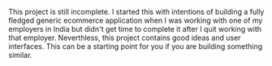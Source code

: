 This project is still incomplete. I started this with intentions of building a fully fledged generic ecommerce application when I was working with one of my employers in India but didn't get time to complete it after I quit working with that employer.
Neverthless, this project contains good ideas and user interfaces. This can be a starting point for you if you are building something similar.  

